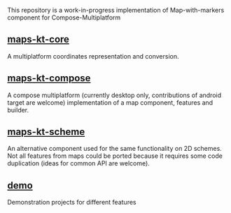 This repository is a work-in-progress implementation of Map-with-markers component for Compose-Multiplatform

## [maps-kt-core](maps-kt-core)
A multiplatform coordinates representation and conversion.

## [maps-kt-compose](maps-kt-compose)
A compose multiplatform (currently desktop only, contributions of android target are welcome) implementation of a map component, features and builder.

## [maps-kt-scheme](maps-kt-scheme)
An alternative component used for the same functionality on 2D schemes. Not all features from maps could be ported because it requires some code duplication (ideas for common API are welcome).

## [demo](demo)
Demonstration projects for different features